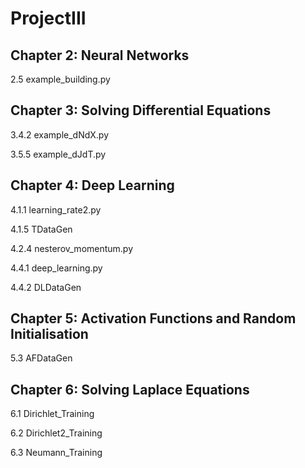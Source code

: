 # ProjectIII

## Chapter 2: Neural Networks
2.5 example_building.py

## Chapter 3: Solving Differential Equations
3.4.2 example_dNdX.py

3.5.5 example_dJdT.py

## Chapter 4: Deep Learning
4.1.1 learning_rate2.py

4.1.5 TDataGen

4.2.4 nesterov_momentum.py

4.4.1 deep_learning.py

4.4.2 DLDataGen

## Chapter 5: Activation Functions and Random Initialisation
5.3 AFDataGen

## Chapter 6: Solving Laplace Equations
6.1 Dirichlet_Training

6.2 Dirichlet2_Training

6.3 Neumann_Training

